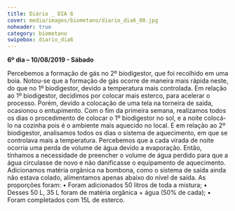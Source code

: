 ```yaml
---
title: Diário _ DIA 6
cover: media/images/biometano/diario_dia6_00.jpg
noheader: true
category: biometano
swipebox: diario_dia6
---
```


**6º dia – 10/08/2019 - Sábado**
  
Percebemos a formação de gás no 2º biodigestor, que foi recolhido em uma boia. Notou-se que a formação de gás ocorre de maneira mais rápida neste, do que no 1º biodigestor, devido a temperatura mais controlada.
Em relação ao 1º biodigestor, decidimos por colocar mais esterco, para acelerar o processo. Porém, devido a colocação de uma tela na torneira de saída, ocasionou o entupimento.
Com o fim da primeira semana, realizamos todos os dias o procedimento de colocar o 1º biodigestor no sol, e a noite colocá-lo na cozinha pois é o ambiente mais aquecido no local. E em relação ao 2º biodigestor, analisamos todos os dias o sistema de aquecimento, em que se controlava mais a temperatura. Percebemos que a cada virada de noite ocorria uma perda de volume de água devido a evaporação. Então, tínhamos a necessidade de preencher o volume de água perdido para que a água circulasse de novo e não danificasse o equipamento de aquecimento.
Adicionamos matéria orgânica na bombona, como o sistema de saída ainda não estava colado, alimentamos apenas abaixo do nível de saída. 
As proporções foram:
•	Foram adicionados 50 litros de toda a mistura;
•	Desses 50 L, 35 L foram de matéria orgânica + água (50% de cada);
•	Foram completados com 15L de esterco.
